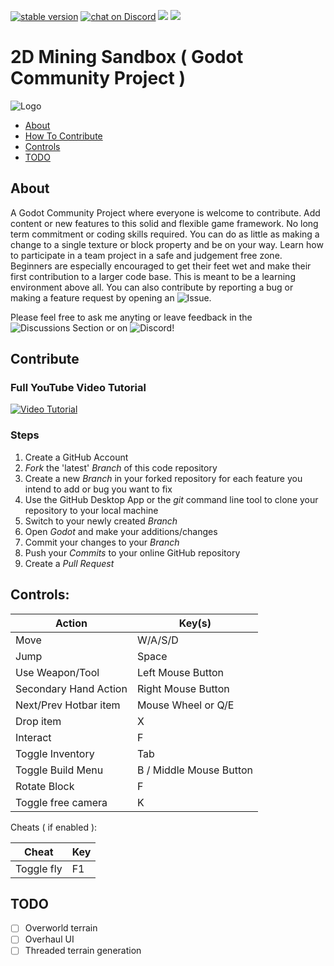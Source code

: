 <p align="left">
<a href="https://github.com/Griiimon/2D-Mining/tree/stable">
	<img src="https://img.shields.io/badge/stable_version-0.4.0-blue" alt="stable version"></a>

<a href="https://discord.gg/ejxEZPcu">
        <img src="https://img.shields.io/discord/1241157847463493682?logo=discord"
            alt="chat on Discord"></a>

<a href="https://github.com/Griiimon/2D-Mining/graphs/contributors" alt="Contributors">
        <img src="https://img.shields.io/github/contributors/Griiimon/2D-Mining" /></a>

<a href="https://github.com/Griiimon/2D-Mining/pulse" alt="Activity">
        <img src="https://img.shields.io/github/commit-activity/m/Griiimon/2D-Mining" /></a>
</p>



2D Mining Sandbox ( Godot Community Project )
=============


![Logo](media/banner.png)

 * [About](#about)
 * [How To Contribute](#contribute)
 * [Controls](#controls)
 * [TODO](#todo)



About
------


A Godot Community Project where everyone is welcome to contribute. Add content or new features to this solid and flexible game framework. No long term commitment or coding skills required. You can do as little as making a change to a single texture or block property and be on your way.
Learn how to participate in a team project in a safe and judgement free zone. Beginners are especially encouraged to get their feet wet and make their first contribution to a larger code base. This is meant to be a learning environment above all.
You can also contribute by reporting a bug or making a feature request by opening an ![Issue](https://github.com/Griiimon/2D-Mining-Sandbox/issues).

Please feel free to ask me anyting or leave feedback in the ![Discussions Section](https://github.com/Griiimon/2D-Mining-Sandbox/discussions) or on ![Discord](https://discord.gg/ejxEZPcu)!


Contribute
------


### Full YouTube Video Tutorial

[![Video Tutorial](https://img.youtube.com/vi/MnEOfBNNM4c/0.jpg)](https://www.youtube.com/watch?v=MnEOfBNNM4c)


### Steps

1. Create a GitHub Account
2. *Fork* the 'latest' *Branch* of this code repository
3. Create a new *Branch* in your forked repository for each feature you intend to add or bug you want to fix
4. Use the GitHub Desktop App or the *git* command line tool to clone your repository to your local machine
5. Switch to your newly created *Branch*
6. Open *Godot* and make your additions/changes
7. Commit your changes to your *Branch*
8. Push your *Commits* to your online GitHub repository
9. Create a *Pull Request* 

Controls:
------


| Action                        | Key(s)               |
|---------                      | -------------        |
|Move|W/A/S/D|
|Jump|Space|
|Use Weapon/Tool|Left Mouse Button|
|Secondary Hand Action|Right Mouse Button|
|Next/Prev Hotbar item|Mouse Wheel or Q/E|
|Drop item|X|
|Interact|F|
|Toggle Inventory|Tab|
|Toggle Build Menu|B / Middle Mouse Button|
|Rotate Block|F|
|Toggle free camera|K|


Cheats ( if enabled ):

 
| Cheat                        | Key              |
|---------                      | -------------        |
|Toggle fly|F1|



TODO
------


- [ ] Overworld terrain
- [ ] Overhaul UI
- [ ] Threaded terrain generation
